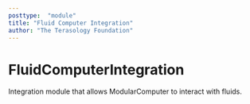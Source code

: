 ```yaml
---
posttype:  "module"  
title: "Fluid Computer Integration"
author: "The Terasology Foundation"
---
```

# FluidComputerIntegration
Integration module that allows ModularComputer to interact with fluids.

